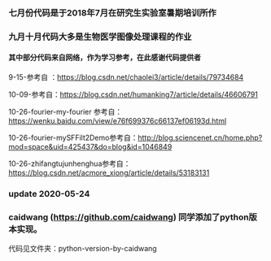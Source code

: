 ### 七月份代码是于2018年7月在研究生实验室暑期培训所作  

### 九月十月代码大多是生物医学图像处理课程的作业

#### 其中部分代码来自网络，作为学习参考，在此感谢代码提供者  



9-15-参考自 ：https://blog.csdn.net/chaolei3/article/details/79734684



10-09-参考自：https://blog.csdn.net/humanking7/article/details/46606791



10-26-fourier-my-fourier 参考自：https://wenku.baidu.com/view/e76f699376c66137ef06193d.html



10-26-fourier-mySFFilt2Demo参考自：http://blog.sciencenet.cn/home.php?mod=space&uid=425437&do=blog&id=1046849



10-26-zhifangtujunhenghua参考自：https://blog.csdn.net/acmore_xiong/article/details/53183131



### update 2020-05-24

### caidwang (https://github.com/caidwang) 同学添加了python版本实现。

代码见文件夹：python-version-by-caidwang